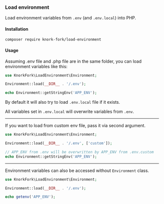### Load environment

Load environment variables from `.env` (and `.env.local`) into PHP.

#### Installation

```bash
composer require knork-fork/load-environment
```

#### Usage

Assuming .env file and .php file are in the same folder, you can load environment variables like this:

```php
use KnorkFork\LoadEnvironment\Environment;

Environment::load(__DIR__ . '/.env');

echo Environment::getStringEnv('APP_ENV');
```

By default it will also try to load `.env.local` file if it exists.

All variables set in `.env.local` will overwrite variables from `.env`.

----

If you want to load from custom env file, pass it via second argument.

```php
use KnorkFork\LoadEnvironment\Environment;

Environment::load(__DIR__ . '/.env', ['custom']);

// APP_ENV from .env will be overwritten by APP_ENV from .env.custom
echo Environment::getStringEnv('APP_ENV');
```

----

Environment variables can also be accessed without `Environment` class.

```php
use KnorkFork\LoadEnvironment\Environment;

Environment::load(__DIR__ . '/.env');

echo getenv('APP_ENV');
```
